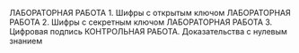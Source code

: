ЛАБОРАТОРНАЯ РАБОТА 1. Шифры с открытым ключом
ЛАБОРАТОРНАЯ РАБОТА 2. Шифры с секретным ключом
ЛАБОРАТОРНАЯ РАБОТА 3. Цифровая подпись
КОНТРОЛЬНАЯ РАБОТА. Доказательства с нулевым знанием
